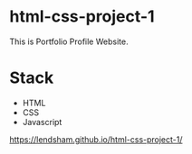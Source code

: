 # html-css-project-1

This is Portfolio Profile Website.

# Stack
- HTML
- CSS
- Javascript

https://lendsham.github.io/html-css-project-1/
